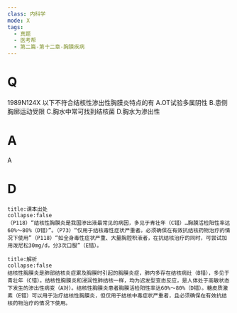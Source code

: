 ```yaml
---
class: 内科学
mode: X
tags:
  - 真题
  - 医考帮
  - 第二篇-第十二章-胸膜疾病
---
```


# Q
1989N124X 以下不符合结核性渗出性胸膜炎特点的有
A.OT试验多属阴性
B.患侧胸廓运动受限
C.胸水中常可找到结核菌
D.胸水为渗出性

# A
A
# D
```ad-note
title:课本出处
collapse:false
（P118）“结核性胸膜炎是我国渗出液最常见的病因，多见于青壮年（C错）…胸膜活检阳性率达60%～80%（D错）”。（P73）“仅用于结核毒性症状严重者。必须确保在有效抗结核药物治疗的情况下使用”（P118）“如全身毒性症状严重、大量胸腔积液者，在抗结核治疗的同时，可尝试加用泼尼松30mg/d，分3次口服”（E错）。
```

```ad-summary
title:解析
collapse:false
结核性胸膜炎是肺部结核炎症累及胸膜时引起的胸膜炎症，肺内多存在结核病灶（B错），多见于青壮年（C错）。结核性胸膜炎和浸润性肺结核一样，均为迟发型变态反应，是人体处于高敏状态下发生的渗出性病变（A对）。结核性胸膜炎患者胸膜活检阳性率达60%～80%（D错）。糖皮质激素（E错）可以用于治疗结核性胸膜炎，但仅用于结核中毒症状严重者，且必须确保在有效抗结核药物治疗的情况下使用。
```

